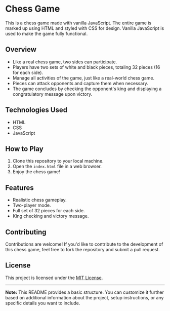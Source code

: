 # Chess Game

This is a chess game made with vanilla JavaScript. The entire game is marked up using HTML and styled with CSS for design. Vanilla JavaScript is used to make the game fully functional.

## Overview

- Like a real chess game, two sides can participate.
- Players have two sets of white and black pieces, totaling 32 pieces (16 for each side).
- Manage all activities of the game, just like a real-world chess game.
- Pieces can attack opponents and capture them when necessary.
- The game concludes by checking the opponent's king and displaying a congratulatory message upon victory.

## Technologies Used

- HTML
- CSS
- JavaScript

## How to Play

1. Clone this repository to your local machine.
2. Open the `index.html` file in a web browser.
3. Enjoy the chess game!

## Features

- Realistic chess gameplay.
- Two-player mode.
- Full set of 32 pieces for each side.
- King checking and victory message.

## Contributing

Contributions are welcome! If you'd like to contribute to the development of this chess game, feel free to fork the repository and submit a pull request.

## License

This project is licensed under the [MIT License](LICENSE).

---

**Note:** This README provides a basic structure. You can customize it further based on additional information about the project, setup instructions, or any specific details you want to include.

